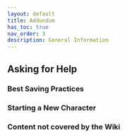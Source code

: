 ```yaml
---
layout: default
title: Addundum
has_toc: true
nav_order: 3
description: General Information
---
```


## Asking for Help

### Best Saving Practices

### Starting a New Character

### Content not covered by the Wiki